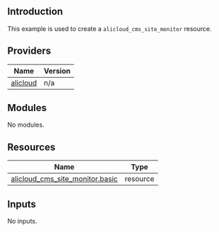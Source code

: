 <!-- BEGIN_TF_DOCS -->
## Introduction

This example is used to create a `alicloud_cms_site_monitor` resource.

## Providers

| Name | Version |
|------|---------|
| <a name="provider_alicloud"></a> [alicloud](#provider\_alicloud) | n/a |

## Modules

No modules.

## Resources

| Name | Type |
|------|------|
| [alicloud_cms_site_monitor.basic](https://registry.terraform.io/providers/aliyun/alicloud/latest/docs/resources/cms_site_monitor) | resource |

## Inputs

No inputs.
<!-- END_TF_DOCS -->    